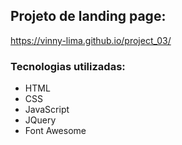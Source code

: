 ## Projeto de landing page:
https://vinny-lima.github.io/project_03/

### Tecnologias utilizadas:

- HTML
- CSS
- JavaScript
- JQuery
- Font Awesome

